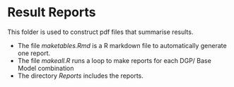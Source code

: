 # Result Reports

This folder is used to construct pdf files that summarise results.

- The file *maketables.Rmd* is a R markdown file to automatically generate one report.
- The file *makeall.R* runs a loop to make reports for each DGP/ Base Model combination
- The directory *Reports* includes the reports.




